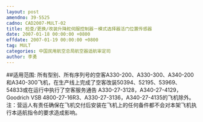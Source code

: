 ```yaml
---
layout: post
amendno: 39-5525
cadno: CAD2007-MULT-02
title: 检查/更换/改装升降舵伺服控制器－模式选择器活门位置传感器
date: 2007-01-18 00:00:00 +0800
effdate: 2007-01-19 00:00:00 +0800
tag: MULT
categories: 中国民用航空总局航空器适航审定司
author: 李勇
---
```


##适用范围:
所有型别、所有序列号的空客A330-200、A330-300、A340-200和A340-300飞机，在生产线上完成了空客改装50394、52195、53969、54833或在运行中执行了空客服务通告 A330-27-3128，A340-27-4129，Goodrich VSB 4800-27-16R3、A330-27-3136，A340-27-4135的飞机除外。
注：营运人有责任确保在飞机交付后安装在飞机上的任何备件都不会对本架飞机执行本适航指令的要求造成影响。

